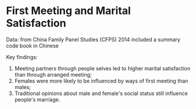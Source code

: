 # First Meeting and Marital Satisfaction

Data: 
from China Family Panel Studies (CFPS) 2014
included a summary code book in Chinese
  
Key findings:
1) Meeting partners through people selves led to higher marital satisfaction than through arranged meeting;
2) Females were more likely to be influenced by ways of first meeting than males;
3) Traditional opinions about male and female's social status still influence people's marriage.
